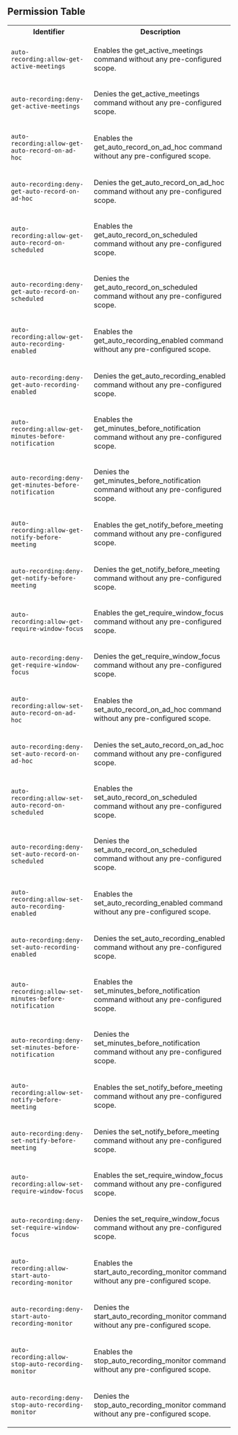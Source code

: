 ## Permission Table

<table>
<tr>
<th>Identifier</th>
<th>Description</th>
</tr>


<tr>
<td>

`auto-recording:allow-get-active-meetings`

</td>
<td>

Enables the get_active_meetings command without any pre-configured scope.

</td>
</tr>

<tr>
<td>

`auto-recording:deny-get-active-meetings`

</td>
<td>

Denies the get_active_meetings command without any pre-configured scope.

</td>
</tr>

<tr>
<td>

`auto-recording:allow-get-auto-record-on-ad-hoc`

</td>
<td>

Enables the get_auto_record_on_ad_hoc command without any pre-configured scope.

</td>
</tr>

<tr>
<td>

`auto-recording:deny-get-auto-record-on-ad-hoc`

</td>
<td>

Denies the get_auto_record_on_ad_hoc command without any pre-configured scope.

</td>
</tr>

<tr>
<td>

`auto-recording:allow-get-auto-record-on-scheduled`

</td>
<td>

Enables the get_auto_record_on_scheduled command without any pre-configured scope.

</td>
</tr>

<tr>
<td>

`auto-recording:deny-get-auto-record-on-scheduled`

</td>
<td>

Denies the get_auto_record_on_scheduled command without any pre-configured scope.

</td>
</tr>

<tr>
<td>

`auto-recording:allow-get-auto-recording-enabled`

</td>
<td>

Enables the get_auto_recording_enabled command without any pre-configured scope.

</td>
</tr>

<tr>
<td>

`auto-recording:deny-get-auto-recording-enabled`

</td>
<td>

Denies the get_auto_recording_enabled command without any pre-configured scope.

</td>
</tr>

<tr>
<td>

`auto-recording:allow-get-minutes-before-notification`

</td>
<td>

Enables the get_minutes_before_notification command without any pre-configured scope.

</td>
</tr>

<tr>
<td>

`auto-recording:deny-get-minutes-before-notification`

</td>
<td>

Denies the get_minutes_before_notification command without any pre-configured scope.

</td>
</tr>

<tr>
<td>

`auto-recording:allow-get-notify-before-meeting`

</td>
<td>

Enables the get_notify_before_meeting command without any pre-configured scope.

</td>
</tr>

<tr>
<td>

`auto-recording:deny-get-notify-before-meeting`

</td>
<td>

Denies the get_notify_before_meeting command without any pre-configured scope.

</td>
</tr>

<tr>
<td>

`auto-recording:allow-get-require-window-focus`

</td>
<td>

Enables the get_require_window_focus command without any pre-configured scope.

</td>
</tr>

<tr>
<td>

`auto-recording:deny-get-require-window-focus`

</td>
<td>

Denies the get_require_window_focus command without any pre-configured scope.

</td>
</tr>

<tr>
<td>

`auto-recording:allow-set-auto-record-on-ad-hoc`

</td>
<td>

Enables the set_auto_record_on_ad_hoc command without any pre-configured scope.

</td>
</tr>

<tr>
<td>

`auto-recording:deny-set-auto-record-on-ad-hoc`

</td>
<td>

Denies the set_auto_record_on_ad_hoc command without any pre-configured scope.

</td>
</tr>

<tr>
<td>

`auto-recording:allow-set-auto-record-on-scheduled`

</td>
<td>

Enables the set_auto_record_on_scheduled command without any pre-configured scope.

</td>
</tr>

<tr>
<td>

`auto-recording:deny-set-auto-record-on-scheduled`

</td>
<td>

Denies the set_auto_record_on_scheduled command without any pre-configured scope.

</td>
</tr>

<tr>
<td>

`auto-recording:allow-set-auto-recording-enabled`

</td>
<td>

Enables the set_auto_recording_enabled command without any pre-configured scope.

</td>
</tr>

<tr>
<td>

`auto-recording:deny-set-auto-recording-enabled`

</td>
<td>

Denies the set_auto_recording_enabled command without any pre-configured scope.

</td>
</tr>

<tr>
<td>

`auto-recording:allow-set-minutes-before-notification`

</td>
<td>

Enables the set_minutes_before_notification command without any pre-configured scope.

</td>
</tr>

<tr>
<td>

`auto-recording:deny-set-minutes-before-notification`

</td>
<td>

Denies the set_minutes_before_notification command without any pre-configured scope.

</td>
</tr>

<tr>
<td>

`auto-recording:allow-set-notify-before-meeting`

</td>
<td>

Enables the set_notify_before_meeting command without any pre-configured scope.

</td>
</tr>

<tr>
<td>

`auto-recording:deny-set-notify-before-meeting`

</td>
<td>

Denies the set_notify_before_meeting command without any pre-configured scope.

</td>
</tr>

<tr>
<td>

`auto-recording:allow-set-require-window-focus`

</td>
<td>

Enables the set_require_window_focus command without any pre-configured scope.

</td>
</tr>

<tr>
<td>

`auto-recording:deny-set-require-window-focus`

</td>
<td>

Denies the set_require_window_focus command without any pre-configured scope.

</td>
</tr>

<tr>
<td>

`auto-recording:allow-start-auto-recording-monitor`

</td>
<td>

Enables the start_auto_recording_monitor command without any pre-configured scope.

</td>
</tr>

<tr>
<td>

`auto-recording:deny-start-auto-recording-monitor`

</td>
<td>

Denies the start_auto_recording_monitor command without any pre-configured scope.

</td>
</tr>

<tr>
<td>

`auto-recording:allow-stop-auto-recording-monitor`

</td>
<td>

Enables the stop_auto_recording_monitor command without any pre-configured scope.

</td>
</tr>

<tr>
<td>

`auto-recording:deny-stop-auto-recording-monitor`

</td>
<td>

Denies the stop_auto_recording_monitor command without any pre-configured scope.

</td>
</tr>
</table>
